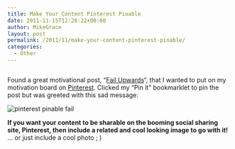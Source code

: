 ```yaml
---
title: Make Your Content Pinterest Pinable
date: 2011-11-15T12:28:22+00:00
author: MikeGrace
layout: post
permalink: /2011/11/make-your-content-pinterest-pinable/
categories:
  - Other
---
```

<a href="http://www.flickr.com/photos/mookieluv/4928122752/" title="By MookieLuv" target="_blank"><img src="http://mikegrace.s3.amazonaws.com/geek-blog/make-your-content-pinable-please.jpg" alt="" /></a>

Found a great motivational post, &#8220;[Fail Upwards](http://www.cstthegate.com/davetrott/2011/11/fail-upwards/)&#8220;, that I wanted to put on my motivation board on [Pinterest](http://pinterest.com/mikegrace/). Clicked my &#8220;Pin it&#8221; bookmarklet to pin the post but was greeted with this sad message:

![pinterest pinable fail](http://mikegrace.s3.amazonaws.com/geek-blog/pinable-fail.png)

**If you want your content to be sharable on the booming social sharing site, Pinterest, then include a related and cool looking image to go with it!** &#8230; or just include a cool photo ; )